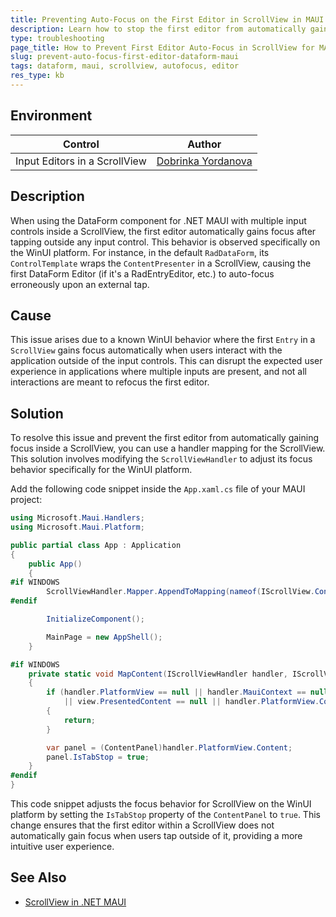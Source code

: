 ```yaml
---
title: Preventing Auto-Focus on the First Editor in ScrollView in MAUI
description: Learn how to stop the first editor from automatically gaining focus in a ScrollView within the DataForm component for MAUI on WinUI.
type: troubleshooting
page_title: How to Prevent First Editor Auto-Focus in ScrollView for MAUI DataForm
slug: prevent-auto-focus-first-editor-dataform-maui
tags: dataform, maui, scrollview, autofocus, editor
res_type: kb
---
```


## Environment

| Control | Author | 
| ---- | ---- | 
| Input Editors in a ScrollView | [Dobrinka Yordanova](https://www.telerik.com/blogs/author/dobrinka-yordanova)| 

## Description

When using the DataForm component for .NET MAUI with multiple input controls inside a ScrollView, the first editor automatically gains focus after tapping outside any input control. This behavior is observed specifically on the WinUI platform. For instance, in the default `RadDataForm`, its `ControlTemplate` wraps the `ContentPresenter` in a ScrollView, causing the first DataForm Editor (if it's a RadEntryEditor, etc.) to auto-focus erroneously upon an external tap.

## Cause

This issue arises due to a known WinUI behavior where the first `Entry` in a `ScrollView` gains focus automatically when users interact with the application outside of the input controls. This can disrupt the expected user experience in applications where multiple inputs are present, and not all interactions are meant to refocus the first editor.

## Solution

To resolve this issue and prevent the first editor from automatically gaining focus inside a ScrollView, you can use a handler mapping for the ScrollView. This solution involves modifying the `ScrollViewHandler` to adjust its focus behavior specifically for the WinUI platform.

Add the following code snippet inside the `App.xaml.cs` file of your MAUI project:

```C#
using Microsoft.Maui.Handlers;
using Microsoft.Maui.Platform;

public partial class App : Application
{
    public App()
    {
#if WINDOWS
        ScrollViewHandler.Mapper.AppendToMapping(nameof(IScrollView.Content), MapContent);
#endif

        InitializeComponent();

        MainPage = new AppShell();
    }

#if WINDOWS
    private static void MapContent(IScrollViewHandler handler, IScrollView view)
    {
        if (handler.PlatformView == null || handler.MauiContext == null
            || view.PresentedContent == null || handler.PlatformView.Content is not ContentPanel)
        {
            return;
        }

        var panel = (ContentPanel)handler.PlatformView.Content;
        panel.IsTabStop = true;
    }
#endif
}
```

This code snippet adjusts the focus behavior for ScrollView on the WinUI platform by setting the `IsTabStop` property of the `ContentPanel` to `true`. This change ensures that the first editor within a ScrollView does not automatically gain focus when users tap outside of it, providing a more intuitive user experience.

## See Also

- [ScrollView in .NET MAUI](https://docs.microsoft.com/en-us/dotnet/maui/user-interface/layouts/scrollview)
